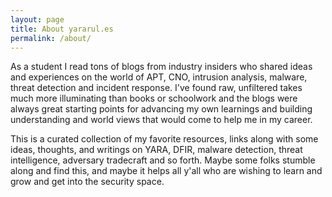 ```yaml
---
layout: page
title: About yararul.es
permalink: /about/
---
```


As a student I read tons of blogs from industry insiders who shared ideas and experiences on the world of APT, CNO, intrusion analysis, malware, threat detection and incident response. I've found raw, unfiltered takes much more illuminating than books or schoolwork and the blogs were always great starting points for advancing my own learnings and building understanding and world views that would come to help me in my career. 

This is a curated collection of my favorite resources, links along with some ideas, thoughts, and writings on YARA, DFIR, malware detection, threat intelligence, adversary tradecraft and so forth. Maybe some folks stumble along and find this, and maybe it helps all y'all who are wishing to learn and grow and get into the security space.
